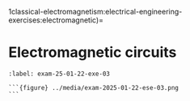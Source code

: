 1classical-electromagnetism:electrical-engineering-exercises:electromagnetic)=
# Electromagnetic circuits

````{exercise} Exam 2025-01-22, Exercise 3.
:label: exam-25-01-22-exe-03

```{figure} ../media/exam-2025-01-22-ese-03.png
```

````


